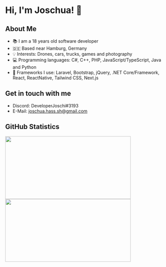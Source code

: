 # Hi, I'm Joschua! :wave:

## About Me
- :books: I am a 18 years old software developer
- 🇩🇪 Based near Hamburg, Germany
- :bulb: Interests: Drones, cars, trucks, games and photography
- :computer: Programming languages: C#, C++, PHP, JavaScript/TypeScript, Java and Python
- :hammer: Frameworks I use: Laravel, Bootstrap, jQuery, .NET Core/Framework, React, ReactNative, Tailwind CSS, Next.js

## Get in touch with me
- Discord: DeveloperJoschi#3193
- E-Mail: joschua.hass.sh@gmail.com

## GitHub Statistics
<img src="https://github-readme-stats.vercel.app/api?username=joschiservice&show_icons=true&theme=react&layout=compact" height="200" width="400">
<img src="https://github-readme-stats.vercel.app/api/top-langs/?username=joschiservice&theme=react&layout=compact"  height="200" width="400"/>
